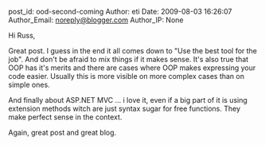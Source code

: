 post_id: ood-second-coming
Author: eti
Date: 2009-08-03 16:26:07
Author_Email: noreply@blogger.com
Author_IP: None

Hi Russ,

Great post. I guess in the end it all comes down to "Use the best tool for the
job". And don't be afraid to mix things if it makes sense. It's also true that
OOP has it's merits and there are cases where OOP makes expressing your code
easier. Usually this is more visible on more complex cases than on simple
ones.

And finally about ASP.NET MVC ... i love it, even if a big part of it is using
extension methods witch are just syntax sugar for free functions. They make
perfect sense in the context.

Again, great post and great blog.
